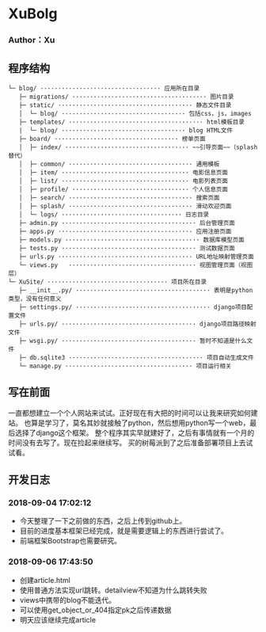 # XuBolg
### Author：Xu
## 程序结构
```
└─ blog/ ·································· 应用所在目录
   ├─ migrations/ ······································ 图片目录
   ├─ static/ ······································ 静态文件目录
   │  └─ blog/ ··································· 包括css，js，images
   ├─ templates/ ······································ html模板目录
   |  └─ blog/ ··································· blog HTML文件
   ├─ board/ ··································· 榜单页面
   │  ├─ index/ ··································· ~~引导页面~~（splash替代）
   │  ├─ common/ ··································· 通用模板
   │  ├─ item/ ···································· 电影信息页面
   │  ├─ list/ ···································· 电影列表页面
   │  ├─ profile/ ································· 个人信息页面
   │  ├─ search/ ··································· 搜索页面
   │  ├─ splash/ ··································· 滑动欢迎页面
   │  └─ logs/ ·································· 日志目录   
   ├─ admin.py ······································ 后台管理页面
   ├─ apps.py ······································ 应用注册页面
   ├─ models.py ······································ 数据库模型页面
   ├─ tests.py ······································ 测试数据页面
   ├─ urls.py ······································ URL地址映射管理页面
   └─ views.py   ···································· 视图管理页面（视图层）
└─ XuSite/ ·································· 项目所在目录
   ├─ __init__.py/ ······································ 表明是python类型，没有任何意义
   ├─ settings.py/ ······································ django项目配置文件
   ├─ urls.py/ ······································ django项目路径映射文件
   ├─ wsgi.py/ ······································ 暂时不知道是什么文件
   ├─ db.sqlite3 ······································ 项目自动生成文件
   └─ manage.py ···································· 项目运行相关
```
## 写在前面
一直都想建立一个个人网站来试试。正好现在有大把的时间可以让我来研究如何建站。
也算是学习了，莫名其妙就接触了python，然后想用python写一个web，最后选择了django这个框架。
整个程序其实早就建好了，之后有事情就有一个月的时间没有去写了。现在捡起来继续写。
买的树莓派到了之后准备部署项目上去试试看。
## 开发日志
### 2018-09-04 17:02:12
* 今天整理了一下之前做的东西，之后上传到github上。  
* 目前的进度基本框架已经完成，就是需要逻辑上的东西进行尝试了。  
* 前端框架Bootstrap也需要研究。  
### 2018-09-06 17:43:50
* 创建article.html  
* 使用普通方法实现url跳转。detailview不知道为什么跳转失败  
* views中携带的blog不能迭代。  
* 可以使用get_object_or_404指定pk之后传递数据  
* 明天应该继续完成article  
